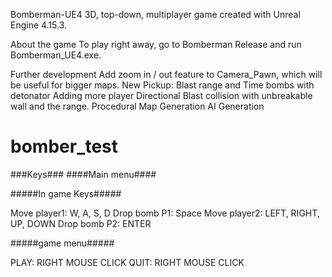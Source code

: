Bomberman-UE4
3D, top-down, multiplayer game created with Unreal Engine 4.15.3.

About the game
To play right away, go to Bomberman Release and run Bomberman_UE4.exe.

Further development
Add zoom in / out feature to Camera_Pawn, which will be useful for bigger maps.
New Pickup: Blast range and Time bombs with detonator
Adding more player
Directional Blast collision with unbreakable wall and the range.
Procedural Map Generation
AI Generation 

# bomber_test
###Keys### ####Main menu####

#####In game Keys#####

Move player1: W, A, S, D
Drop bomb P1: Space
Move player2: LEFT, RIGHT, UP, DOWN
Drop bomb P2: ENTER

#####game menu#####

PLAY: RIGHT MOUSE CLICK
QUIT: RIGHT MOUSE CLICK
